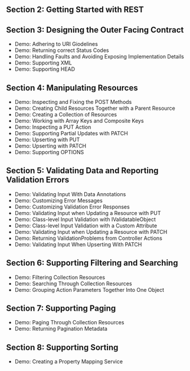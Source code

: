 ## Section 2: Getting Started with REST
## Section 3: Designing the Outer Facing Contract
* Demo: Adhering to URI Giodelines
* Demo: Returning correct Status Codes
* Demo: Handling Faults and Avoiding Exposing Implementation Details
* Demo: Supporting XML
* Demo: Supporting HEAD
## Section 4: Manipulating Resources
* Demo: Inspecting and Fixing the POST Methods
* Demo: Creating Child Resources Together with a Parent Resource
* Demo: Creating a Collection of Resources
* Demo: Working with Array Keys and Composite Keys
* Demo: Inspecting a PUT Action
* Demo: Supporting Partial Updates with PATCH
* Demo: Upserting with PUT
* Demo: Upserting with PATCH
* Demo: Supporting OPTIONS
## Section 5: Validating Data and Reporting Validation Errors
* Demo: Validating Input With Data Annotations
* Demo: Customizing Error Messages
* Demo: Customizing Validation Error Responses
* Demo: Validating Input when Updating a Resource with PUT
* Demo: Class-level Input Validation with IValidatableObject
* Demo: Class-level Input Validation with a Custom Attribute
* Demo: Validating Input when Updating a Resource with PATCH
* Demo: Returning ValidationProblems from Controller Actions
* Demo: Validating Input When Upserting With PATCH
## Section 6: Supporting Filtering and Searching
* Demo: Filtering Collection Resources
* Demo: Searching Through Collection Resources
* Demo: Grouping Action Parameters Together Into One Object
## Section 7: Supporting Paging
* Demo: Paging Through Collection Resources
* Demo: Returning Pagination Metadata
## Section 8: Supporting Sorting
* Demo: Creating a Property Mapping Service